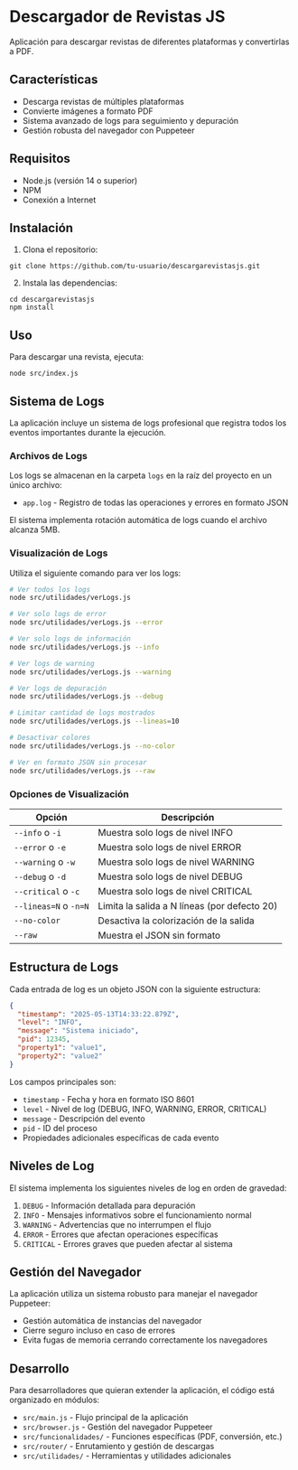 # Descargador de Revistas JS

Aplicación para descargar revistas de diferentes plataformas y convertirlas a PDF.

## Características

- Descarga revistas de múltiples plataformas
- Convierte imágenes a formato PDF
- Sistema avanzado de logs para seguimiento y depuración
- Gestión robusta del navegador con Puppeteer

## Requisitos

- Node.js (versión 14 o superior)
- NPM
- Conexión a Internet

## Instalación

1. Clona el repositorio:
```
git clone https://github.com/tu-usuario/descargarevistasjs.git
```

2. Instala las dependencias:
```
cd descargarevistasjs
npm install
```

## Uso

Para descargar una revista, ejecuta:
```
node src/index.js
```

## Sistema de Logs

La aplicación incluye un sistema de logs profesional que registra todos los eventos importantes durante la ejecución.

### Archivos de Logs

Los logs se almacenan en la carpeta `logs` en la raíz del proyecto en un único archivo:

- `app.log` - Registro de todas las operaciones y errores en formato JSON

El sistema implementa rotación automática de logs cuando el archivo alcanza 5MB.

### Visualización de Logs

Utiliza el siguiente comando para ver los logs:

```bash
# Ver todos los logs
node src/utilidades/verLogs.js

# Ver solo logs de error
node src/utilidades/verLogs.js --error

# Ver solo logs de información
node src/utilidades/verLogs.js --info

# Ver logs de warning
node src/utilidades/verLogs.js --warning

# Ver logs de depuración
node src/utilidades/verLogs.js --debug

# Limitar cantidad de logs mostrados
node src/utilidades/verLogs.js --lineas=10

# Desactivar colores
node src/utilidades/verLogs.js --no-color

# Ver en formato JSON sin procesar
node src/utilidades/verLogs.js --raw
```

### Opciones de Visualización

| Opción | Descripción |
|--------|-------------|
| `--info` o `-i` | Muestra solo logs de nivel INFO |
| `--error` o `-e` | Muestra solo logs de nivel ERROR |
| `--warning` o `-w` | Muestra solo logs de nivel WARNING |
| `--debug` o `-d` | Muestra solo logs de nivel DEBUG |
| `--critical` o `-c` | Muestra solo logs de nivel CRITICAL |
| `--lineas=N` o `-n=N` | Limita la salida a N líneas (por defecto 20) |
| `--no-color` | Desactiva la colorización de la salida |
| `--raw` | Muestra el JSON sin formato |

## Estructura de Logs

Cada entrada de log es un objeto JSON con la siguiente estructura:

```json
{
  "timestamp": "2025-05-13T14:33:22.879Z",
  "level": "INFO",
  "message": "Sistema iniciado",
  "pid": 12345,
  "property1": "value1",
  "property2": "value2"
}
```

Los campos principales son:
- `timestamp` - Fecha y hora en formato ISO 8601
- `level` - Nivel de log (DEBUG, INFO, WARNING, ERROR, CRITICAL)
- `message` - Descripción del evento
- `pid` - ID del proceso
- Propiedades adicionales específicas de cada evento

## Niveles de Log

El sistema implementa los siguientes niveles de log en orden de gravedad:

1. `DEBUG` - Información detallada para depuración
2. `INFO` - Mensajes informativos sobre el funcionamiento normal
3. `WARNING` - Advertencias que no interrumpen el flujo
4. `ERROR` - Errores que afectan operaciones específicas
5. `CRITICAL` - Errores graves que pueden afectar al sistema

## Gestión del Navegador

La aplicación utiliza un sistema robusto para manejar el navegador Puppeteer:

- Gestión automática de instancias del navegador
- Cierre seguro incluso en caso de errores
- Evita fugas de memoria cerrando correctamente los navegadores

## Desarrollo

Para desarrolladores que quieran extender la aplicación, el código está organizado en módulos:

- `src/main.js` - Flujo principal de la aplicación
- `src/browser.js` - Gestión del navegador Puppeteer
- `src/funcionalidades/` - Funciones específicas (PDF, conversión, etc.)
- `src/router/` - Enrutamiento y gestión de descargas
- `src/utilidades/` - Herramientas y utilidades adicionales 
